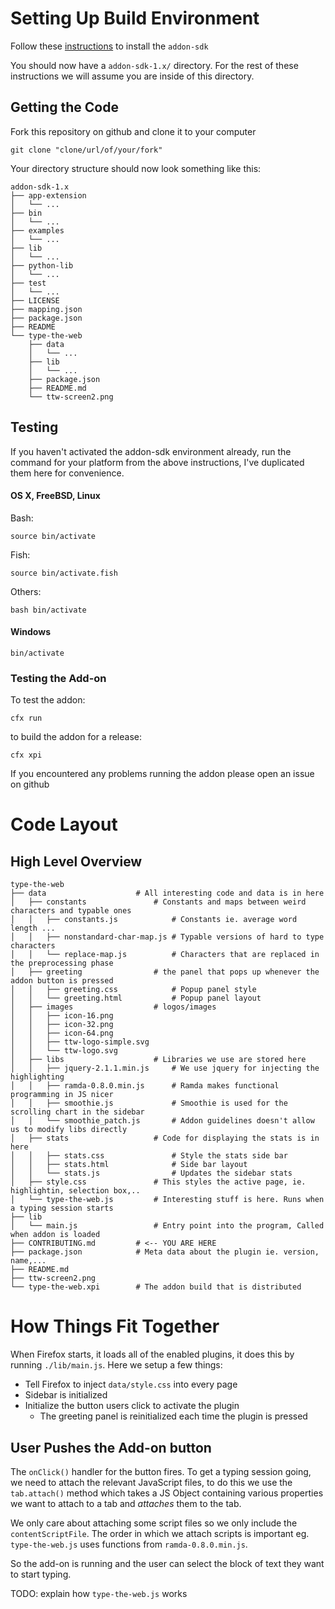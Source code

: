 # Setting Up Build Environment
Follow these [instructions](https://developer.mozilla.org/en-US/Add-ons/SDK/Tutorials/Installation) to install the ```addon-sdk```

You should now have a ```addon-sdk-1.x/``` directory. For the rest of these instructions we will assume you are inside of this directory.

## Getting the Code
Fork this repository on github and clone it to your computer

    git clone "clone/url/of/your/fork"

Your directory structure should now look something like this:

    addon-sdk-1.x
    ├── app-extension
    │   └── ...
    ├── bin
    │   └── ...
    ├── examples
    │   └── ...
    ├── lib
    │   └── ...
    ├── python-lib
    │   └── ...
    ├── test
    │   └── ...
    ├── LICENSE
    ├── mapping.json
    ├── package.json
    ├── README
    └── type-the-web
        ├── data
        │   └── ...
        ├── lib
        │   └── ...
        ├── package.json
        ├── README.md
        └── ttw-screen2.png

## Testing
If you haven't activated the addon-sdk environment already, run the command for your platform from the above instructions, I've duplicated them here for convenience.

#### OS X, FreeBSD, Linux
Bash:

    source bin/activate

Fish:

    source bin/activate.fish

Others:

    bash bin/activate

#### Windows

    bin/activate

### Testing the Add-on
To test the addon:

    cfx run

to build the addon for a release:

    cfx xpi

If you encountered any problems running the addon please open an issue on github

# Code Layout

## High Level Overview

    type-the-web
    ├── data                    # All interesting code and data is in here
    │   ├── constants               # Constants and maps between weird characters and typable ones
    │   │   ├── constants.js            # Constants ie. average word length ...
    │   │   ├── nonstandard-char-map.js # Typable versions of hard to type characters
    │   │   └── replace-map.js          # Characters that are replaced in the preprocessing phase 
    │   ├── greeting                # the panel that pops up whenever the addon button is pressed
    │   │   ├── greeting.css            # Popup panel style
    │   │   └── greeting.html           # Popup panel layout
    │   ├── images                  # logos/images
    │   │   ├── icon-16.png
    │   │   ├── icon-32.png
    │   │   ├── icon-64.png
    │   │   ├── ttw-logo-simple.svg
    │   │   └── ttw-logo.svg
    │   ├── libs                    # Libraries we use are stored here
    │   │   ├── jquery-2.1.1.min.js     # We use jquery for injecting the highlighting
    │   │   ├── ramda-0.8.0.min.js      # Ramda makes functional programming in JS nicer
    │   │   ├── smoothie.js             # Smoothie is used for the scrolling chart in the sidebar
    │   │   └── smoothie_patch.js       # Addon guidelines doesn't allow us to modify libs directly
    │   ├── stats                   # Code for displaying the stats is in here
    │   │   ├── stats.css               # Style the stats side bar
    │   │   ├── stats.html              # Side bar layout
    │   │   └── stats.js                # Updates the sidebar stats
    │   ├── style.css               # This styles the active page, ie. highlightin, selection box,..
    │   └── type-the-web.js         # Interesting stuff is here. Runs when a typing session starts
    ├── lib
    │   └── main.js                 # Entry point into the program, Called when addon is loaded
    ├── CONTRIBUTING.md         # <-- YOU ARE HERE
    ├── package.json            # Meta data about the plugin ie. version, name,...
    ├── README.md
    ├── ttw-screen2.png
    └── type-the-web.xpi        # The addon build that is distributed

# How Things Fit Together
When Firefox starts, it loads all of the enabled plugins, it does this by running ```./lib/main.js```. Here we setup a few things:

- Tell Firefox to inject ```data/style.css``` into every page
- Sidebar is initialized
- Initialize the button users click to activate the plugin
  - The greeting panel is reinitialized each time the plugin is pressed

## User Pushes the Add-on button
The ```onClick()``` handler for the button fires. To get a typing session going, we need to attach the relevant JavaScript files, to do this we use the ```tab.attach()``` method which takes a JS Object containing various properties we want to attach to a tab and *attaches* them to the tab.

We only care about attaching some script files so we only include the ```contentScriptFile```. The order in which we attach scripts is important eg. ```type-the-web.js``` uses functions from ```ramda-0.8.0.min.js```.

So the add-on is running and the user can select the block of text they want to start typing.

TODO: explain how ```type-the-web.js``` works
